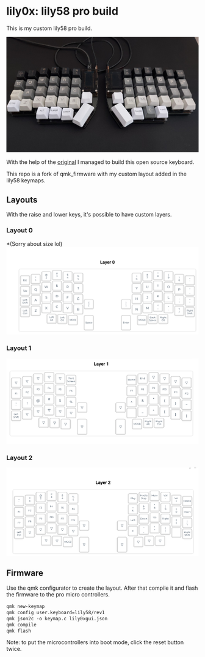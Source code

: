 # lily0x: lily58 pro build


This is my custom lily58 pro build.

![](imgs/key.jpg)

With the help of the [original](https://github.com/kata0510/Lily58/blob/master/Pro/Doc/buildguide_en.md) I managed to build this open source keyboard.

This repo is a fork of qmk_firmware with my custom layout added in the lily58 keymaps.

## Layouts

With the raise and lower keys, it's possible to have custom layers.

### Layout 0 
*(Sorry about size lol)
![](imgs/layer0.png)

### Layout 1

![](imgs/lay1.png)

### Layout 2

![](imgs/l2.png)


## Firmware 

Use the qmk configurator to create the layout. After that compile it and flash the firmware to the pro micro controllers.

```
qmk new-keymap
qmk config user.keyboard=lily58/rev1
qmk json2c -o keymap.c lily0xgui.json
qmk compile
qmk flash
```

Note: to put the microcontrollers into boot mode, click the reset button twice.
